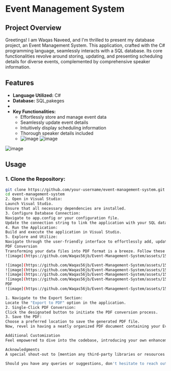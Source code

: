 # Event Management System

## Project Overview
Greetings! I am Waqas Naveed, and I'm thrilled to present my database project, an Event Management System. This application, crafted with the C# programming language, seamlessly interacts with a SQL database. Its core functionalities revolve around storing, updating, and presenting scheduling details for diverse events, complemented by comprehensive speaker information.

## Features
- **Language Utilized:** C#
- **Database:** SQL,pakeges
- 
- **Key Functionalities:**
  - Effortlessly store and manage event data
  - Seamlessly update event details
  - Intuitively display scheduling information
  - Thorough speaker details included
  - ![image](https://github.com/Waqas56jb/Event-Management-System/assets/156122615/ed09fd52-1951-4a64-86db-b4405735a9db)
![image](https://github.com/Waqas56jb/Event-Management-System/assets/156122615/f5a50a67-5f7e-4f39-bc16-b84d3635bb2d)

![image](https://github.com/Waqas56jb/Event-Management-System/assets/156122615/6c941c7b-c6a7-4613-9f18-ded0127f11df)

## Usage
### 1. Clone the Repository:
   ```bash
   git clone https://github.com/your-username/event-management-system.git
   cd event-management-system
2. Open in Visual Studio:
Launch Visual Studio.
Ensure that all necessary dependencies are installed.
3. Configure Database Connection:
Navigate to app.config or your configuration file.
Update the connection string to link the application with your SQL database.
4. Run the Application:
Build and execute the application in Visual Studio.
5. Explore and Utilize:
Navigate through the user-friendly interface to effortlessly add, update, and view events and speaker information.
PDF Conversion
Transforming your data files into PDF format is a breeze. Follow these steps:
![image](https://github.com/Waqas56jb/Event-Management-System/assets/156122615/644129b6-ae1c-4174-9aba-0104e1751564)

![image](https://github.com/Waqas56jb/Event-Management-System/assets/156122615/a0848c7b-ba41-403a-923f-54f7bcc2b80a)
![image](https://github.com/Waqas56jb/Event-Management-System/assets/156122615/0b418ead-a688-4634-9dd5-3cd1a9365d46)
![image](https://github.com/Waqas56jb/Event-Management-System/assets/156122615/3a50fa6e-e4c4-473d-95d3-dd204441b74b)
![image](https://github.com/Waqas56jb/Event-Management-System/assets/156122615/e3b7f736-9bc9-41ef-90e9-e2cce6b29793)
PDF
![image](https://github.com/Waqas56jb/Event-Management-System/assets/156122615/f86f4a1c-9af8-44b1-9c2f-8079b62b984c)

1. Navigate to the Export Section:
Locate the "Export to PDF" option in the application.
2. Single-Click PDF Conversion:
Click the designated button to initiate the PDF conversion process.
3. Save the PDF:
Choose a preferred location to save the generated PDF file.
Now, revel in having a neatly organized PDF document containing your Event Management System data.

Additional Customization
Feel empowered to dive into the codebase, introducing your own enhancements to the project. Enrich the feature set, elevate the design, and tailor the system to align with your unique requirements.

Acknowledgments
A special shout-out to [mention any third-party libraries or resources used] for their invaluable contributions to this project.

Should you have any queries or suggestions, don't hesitate to reach out. Happy coding!
